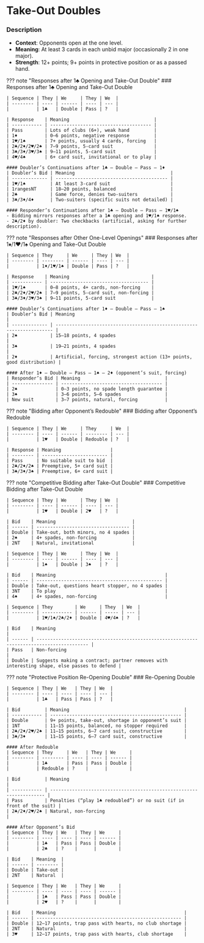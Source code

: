 # Take-Out Doubles

### Description

- **Context**: Opponents open at the one level.
- **Meaning**: At least 3 cards in each unbid major (occasionally 2 in one major).
- **Strength**: 12+ points; 9+ points in protective position or as a passed hand.

??? note "Responses after 1♣ Opening and Take-Out Double"
    ### Responses after 1♣ Opening and Take-Out Double

    | Sequence | They | We     | They | We  |
    | -------- | ---- | ------ | ---- | --- |
    |          | 1♣   | Double | Pass | ?   |

    | Response    | Meaning                               |
    | ----------- | ------------------------------------- |
    | Pass        | Lots of clubs (6+), weak hand         |
    | 1♦          | 0–6 points, negative response         |
    | 1♥/1♠       | 7+ points, usually 4 cards, forcing   |
    | 2♣/2♦/2♥/2♠ | 7–9 points, 5-card suit               |
    | 3♣/3♦/3♥/3♠ | 9–11 points, 5-card suit              |
    | 4♥/4♠       | 6+ card suit, invitational or to play |

    #### Doubler’s Continuations after 1♣ – Double – Pass – 1♦
    | Doubler’s Bid | Meaning                                   |
    | ------------- | ----------------------------------------- |
    | 1♥/1♠         | At least 3-card suit                      |
    | 1rangesNT     | 18–20 points, balanced                    |
    | 2♣            | Game force, denies two-suiters            |
    | 3♣/3♦/4♦      | Two-suiters (specific suits not detailed) |

    #### Responder’s Continuations after 1♣ – Double – Pass – 1♥/1♠
    - Bidding mirrors responses after a 1♣ opening and 1♥/1♠ response.
    - 2♣/2♦ by doubler: Two checkbacks (artificial, asking for further description).

??? note "Responses after Other One-Level Openings"
    ### Responses after 1♦/1♥/1♠ Opening and Take-Out Double

    | Sequence | They     | We     | They | We  |
    | -------- | -------- | ------ | ---- | --- |
    |          | 1♦/1♥/1♠ | Double | Pass | ?   |

    | Response    | Meaning                              |
    | ----------- | ------------------------------------ |
    | 1♥/1♠       | 0–8 points, 4+ cards, non-forcing    |
    | 2♣/2♦/2♥/2♠ | 7–9 points, 5-card suit, non-forcing |
    | 3♣/3♦/3♥/3♠ | 9–11 points, 5-card suit             |

    #### Doubler’s Continuations after 1♦ – Double – Pass – 1♠
    | Doubler’s Bid | Meaning                                                               |
    | ------------- | --------------------------------------------------------------------- |
    | 2♠            | 15–18 points, 4 spades                                                |
    | 3♠            | 19–21 points, 4 spades                                                |
    | 2♦            | Artificial, forcing, strongest action (13+ points, good distribution) |

    #### After 1♦ – Double – Pass – 1♠ – 2♦ (opponent’s suit, forcing)
    | Responder’s Bid | Meaning                               |
    | --------------- | ------------------------------------- |
    | 2♠              | 0–3 points, no spade length guarantee |
    | 3♠              | 3–6 points, 5–6 spades                |
    | New suit        | 3–7 points, natural, forcing          |

??? note "Bidding after Opponent’s Redouble"
    ### Bidding after Opponent’s Redouble

    | Sequence | They | We     | They     | We  |
    | -------- | ---- | ------ | -------- | --- |
    |          | 1♥   | Double | Redouble | ?   |

    | Response | Meaning                  |
    | -------- | ------------------------ |
    | Pass     | No suitable suit to bid  |
    | 2♣/2♦/2♠ | Preemptive, 5+ card suit |
    | 3♣/3♦/3♠ | Preemptive, 6+ card suit |

??? note "Competitive Bidding after Take-Out Double"
    ### Competitive Bidding after Take-Out Double

    | Sequence | They | We     | They | We  |
    | -------- | ---- | ------ | ---- | --- |
    |          | 1♥   | Double | 2♥   | ?   |

    | Bid    | Meaning                            |
    | ------ | ---------------------------------- |
    | Double | Take-out, both minors, no 4 spades |
    | 2♠     | 4+ spades, non-forcing             |
    | 2NT    | Natural, invitational              |

    | Sequence | They | We     | They | We  |
    | -------- | ---- | ------ | ---- | --- |
    |          | 1♠   | Double | 3♠   | ?   |

    | Bid    | Meaning                                        |
    | ------ | ---------------------------------------------- |
    | Double | Take-out, questions heart stopper, no 4 spades |
    | 3NT    | To play                                        |
    | 4♠     | 4+ spades, non-forcing                         |

    | Sequence | They        | We     | They  | We  |
    | -------- | ----------- | ------ | ----- | --- |
    |          | 1♥/1♠/2♣/2♦ | Double | 4♥/4♠ | ?   |

    | Bid    | Meaning                                                                                   |
    | ------ | ----------------------------------------------------------------------------------------- |
    | Pass   | Non-forcing                                                                               |
    | Double | Suggests making a contract; partner removes with interesting shape, else passes to defend |

??? note "Protective Position Re-Opening Double"
    ### Re-Opening Double

    | Sequence | They | We   | They | We  |
    | -------- | ---- | ---- | ---- | --- |
    |          | 1♣   | Pass | Pass | ?   |

    | Bid         | Meaning                                          |
    | ----------- | ------------------------------------------------ |
    | Double      | 9+ points, take-out, shortage in opponent’s suit |
    | 1NT         | 11–15 points, balanced, no stopper required      |
    | 2♣/2♦/2♥/2♠ | 11–15 points, 6–7 card suit, constructive        |
    | 3♣/3♦       | 11–15 points, 6–7 card suit, constructive        |

    #### After Redouble
    | Sequence | They     | We   | They | We     |
    | -------- | -------- | ---- | ---- | ------ |
    |          | 1♣       | Pass | Pass | Double |
    |          | Redouble | ?    |      |        |

    | Bid         | Meaning                                                              |
    | ----------- | -------------------------------------------------------------------- |
    | Pass        | Penalties (“play 1♣ redoubled”) or no suit (if in front of the suit) |
    | 2♣/2♦/2♥/2♠ | Natural, non-forcing                                                 |

    #### After Opponent’s Bid
    | Sequence | They | We   | They | We     |
    | -------- | ---- | ---- | ---- | ------ |
    |          | 1♣   | Pass | Pass | Double |
    |          | 2♣   | ?    |      |        |

    | Bid    | Meaning  |
    | ------ | -------- |
    | Double | Take-out |
    | 2NT    | Natural  |

    | Sequence | They | We   | They | We     |
    | -------- | ---- | ---- | ---- | ------ |
    |          | 1♣   | Pass | Pass | Double |
    |          | 2♥   | ?    |      |        |

    | Bid    | Meaning                                               |
    | ------ | ----------------------------------------------------- |
    | Double | 12–17 points, trap pass with hearts, no club shortage |
    | 2NT    | Natural                                               |
    | 3♥     | 12–17 points, trap pass with hearts, club shortage    |